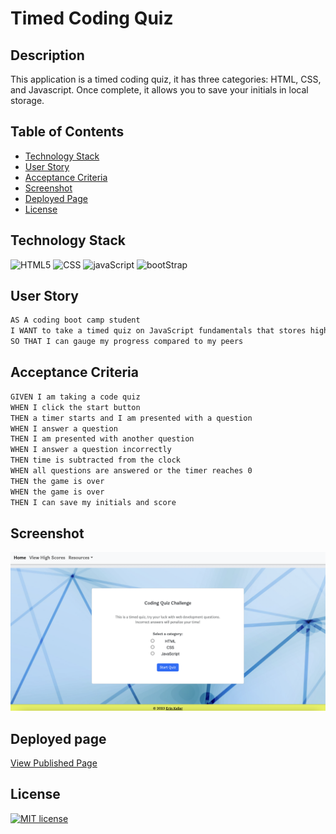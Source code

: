 # Timed Coding Quiz

## Description

This application is a timed coding quiz, it has three categories: HTML, CSS, and Javascript. Once complete, it allows you to save your initials in local storage.

  ## Table of Contents
  * [Technology Stack](#technology-stack)
  * [User Story](#user-story)
  * [Acceptance Criteria](#acceptance-criteria)
  * [Screenshot](#screenshot)
  * [Deployed Page](#deployed-page)
  * [License](#license)

## Technology Stack

![HTML5](https://img.shields.io/badge/-HTML5-61DAFB?color=red&style=flat)
![CSS](https://img.shields.io/badge/-CSS-61DAFB?color=orange&style=flat)
![javaScript](https://img.shields.io/badge/-JavaScript-61DAFB?color=yellow&style=flat)
![bootStrap](https://img.shields.io/badge/-Bootstrap.css-61DAFB?color=green&style=flat)

## User Story

```md
AS A coding boot camp student
I WANT to take a timed quiz on JavaScript fundamentals that stores high scores
SO THAT I can gauge my progress compared to my peers
```

## Acceptance Criteria

```md
GIVEN I am taking a code quiz
WHEN I click the start button
THEN a timer starts and I am presented with a question
WHEN I answer a question
THEN I am presented with another question
WHEN I answer a question incorrectly
THEN time is subtracted from the clock
WHEN all questions are answered or the timer reaches 0
THEN the game is over
WHEN the game is over
THEN I can save my initials and score
```

## Screenshot

![QuizScreen](./assets/images/finished-product.png)

## Deployed page

[View Published Page](https://erin-m-keller.github.io/keller-quiz/)

## License

[![MIT license](https://img.shields.io/badge/License-MIT-purple.svg)](https://lbesson.mit-license.org/)